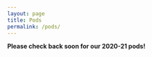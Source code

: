 ```yaml
---
layout: page
title: Pods
permalink: /pods/
---
```


**Please check back soon for our 2020-21 pods!**
